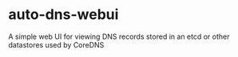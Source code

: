 # auto-dns-webui
A simple web UI for viewing DNS records stored in an etcd or other datastores used by CoreDNS
